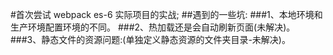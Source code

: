 #首次尝试 webpack es-6 实际项目的实战;
##遇到的一些坑: 
###1、本地环境和生产环境配置环境的不同。
###2、热加载还是会自动刷新页面(未解决)。
###3、静态文件的资源问题:(单独定义静态资源的文件夹目录-未解决)。
